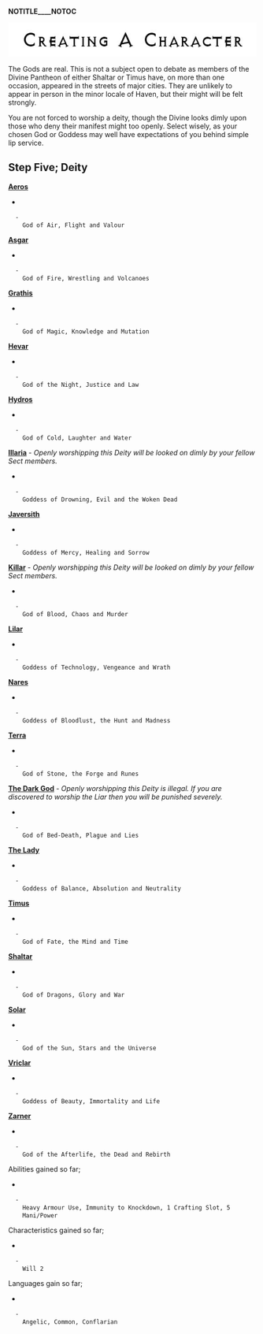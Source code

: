 __NOTITLE____NOTOC__

<div class="center" style="width: auto; margin-left: auto; margin-right: auto;">

![<File:CharGen.jpg>](CharGen.jpg "File:CharGen.jpg")

</div>

The Gods are real. This is not a subject open to debate as members of
the Divine Pantheon of either Shaltar or Timus have, on more than one
occasion, appeared in the streets of major cities. They are unlikely to
appear in person in the minor locale of Haven, but their might will be
felt strongly.

You are not forced to worship a deity, though the Divine looks dimly
upon those who deny their manifest might too openly. Select wisely, as
your chosen God or Goddess may well have expectations of you behind
simple lip service.

## **Step Five; Deity**

**[Aeros](GoldAngelEarthCA "wikilink")**

  -

      -
        God of Air, Flight and Valour

**[Asgar](GoldAngelEarthCAs "wikilink")**

  -

      -
        God of Fire, Wrestling and Volcanoes

**[Grathis](GoldAngelEarthCG "wikilink")**

  -

      -
        God of Magic, Knowledge and Mutation

**[Hevar](GoldAngelEarthCH "wikilink")**

  -

      -
        God of the Night, Justice and Law

**[Hydros](GoldAngelEarthCHy "wikilink")**

  -

      -
        God of Cold, Laughter and Water

**[Illaria](GoldAngelEarthCI "wikilink")** - *Openly worshipping this
Deity will be looked on dimly by your fellow Sect members.*

  -

      -
        Goddess of Drowning, Evil and the Woken Dead

**[Javersith](GoldAngelEarthCJ "wikilink")**

  -

      -
        Goddess of Mercy, Healing and Sorrow

**[Killar](GoldAngelEarthCK "wikilink")** - *Openly worshipping this
Deity will be looked on dimly by your fellow Sect members.*

  -

      -
        God of Blood, Chaos and Murder

**[Lilar](GoldAngelEarthCL "wikilink")**

  -

      -
        Goddess of Technology, Vengeance and Wrath

**[Nares](GoldAngelEarthCN "wikilink")**

  -

      -
        Goddess of Bloodlust, the Hunt and Madness

**[Terra](GoldAngelEarthCT "wikilink")**

  -

      -
        God of Stone, the Forge and Runes

**[The Dark God](GoldAngelEarthCDG "wikilink")** - *Openly worshipping
this Deity is illegal. If you are discovered to worship the Liar then
you will be punished severely.*

  -

      -
        God of Bed-Death, Plague and Lies

**[The Lady](GoldAngelEarthCTL "wikilink")**

  -

      -
        Goddess of Balance, Absolution and Neutrality

**[Timus](GoldAngelEarthCT "wikilink")**

  -

      -
        God of Fate, the Mind and Time

**[Shaltar](GoldAngelEarthCS "wikilink")**

  -

      -
        God of Dragons, Glory and War

**[Solar](GoldAngelEarthCSo "wikilink")**

  -

      -
        God of the Sun, Stars and the Universe

**[Vriclar](GoldAngelEarthCV "wikilink")**

  -

      -
        Goddess of Beauty, Immortality and Life

**[Zarner](GoldAngelEarthCZ "wikilink")**

  -

      -
        God of the Afterlife, the Dead and Rebirth

Abilities gained so far;

  -

      -
        Heavy Armour Use, Immunity to Knockdown, 1 Crafting Slot, 5
        Mani/Power

Characteristics gained so far;

  -

      -
        Will 2

Languages gain so far;

  -

      -
        Angelic, Common, Conflarian